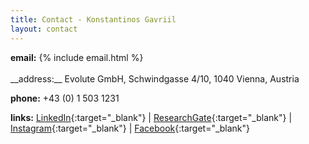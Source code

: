 ```yaml
---
title: Contact - Konstantinos Gavriil
layout: contact
---
```


<div><strong>email:</strong> {% include email.html %}</div>

<br>
__address:__ Evolute GmbH, Schwindgasse 4/10, 1040 Vienna, Austria  

__phone:__   +43 (0) 1 503 1231
	
__links:__ 
[LinkedIn](https://www.linkedin.com/in/kgavr/){:target="_blank"} | 
[ResearchGate](https://www.researchgate.net/profile/Konstantinos_Gavriil){:target="_blank"} | 
[Instagram](https://www.instagram.com/konstant.g/){:target="_blank"} | 
[Facebook](https://www.facebook.com/kgavr){:target="_blank"}